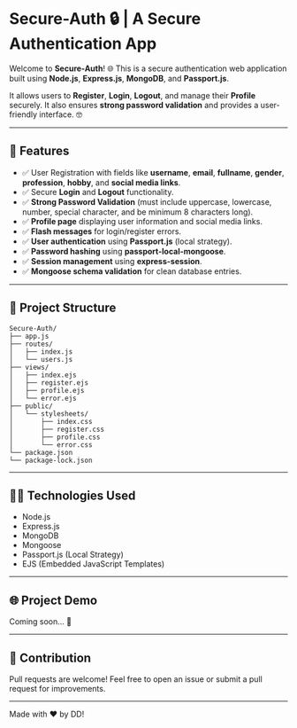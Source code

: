 # Secure-Auth 🔒 | A Secure Authentication App

Welcome to **Secure-Auth**! 🌐 This is a secure authentication web application built using **Node.js**, **Express.js**, **MongoDB**, and **Passport.js**.

It allows users to **Register**, **Login**, **Logout**, and manage their **Profile** securely. It also ensures **strong password validation** and provides a user-friendly interface. 🤓

---

## 🌟 Features

- ✅ User Registration with fields like **username**, **email**, **fullname**, **gender**, **profession**, **hobby**, and **social media links**.
- ✅ Secure **Login** and **Logout** functionality.
- ✅ **Strong Password Validation** (must include uppercase, lowercase, number, special character, and be minimum 8 characters long).
- ✅ **Profile page** displaying user information and social media links.
- ✅ **Flash messages** for login/register errors.
- ✅ **User authentication** using **Passport.js** (local strategy).
- ✅ **Password hashing** using **passport-local-mongoose**.
- ✅ **Session management** using **express-session**.
- ✅ **Mongoose schema validation** for clean database entries.

---

## 📁 Project Structure

```plaintext
Secure-Auth/
├── app.js
├── routes/
│   ├── index.js
│   └── users.js
├── views/
│   ├── index.ejs
│   ├── register.ejs
│   ├── profile.ejs
│   └── error.ejs
├── public/
│   └── stylesheets/
│       ├── index.css
│       ├── register.css
│       ├── profile.css
│       └── error.css
└── package.json
└── package-lock.json
```
---
## 👩‍💻 Technologies Used

- Node.js
- Express.js
- MongoDB
- Mongoose
- Passport.js (Local Strategy)
- EJS (Embedded JavaScript Templates)
---
## 🌐 Project Demo
<!-- <p align="center">
  <img src="https://drive.google.com/file/d/1_aAuRvcIpLcX96phM4ob636AjuyOhE64/view?usp=drive_link" alt="Login Page" width="600"/>
</p>

<p align="center">
  <img src="https://your-image-link.com/profile-page.png" alt="Profile Page" width="600"/>
</p>

<p align="center">
  <img src="https://your-image-link.com/register-page.png" alt="Register Page" width="600"/>
</p> -->

Coming soon... 📍

---

## 💍 Contribution

Pull requests are welcome! Feel free to open an issue or submit a pull request for improvements.

---
Made with ❤️ by DD!
